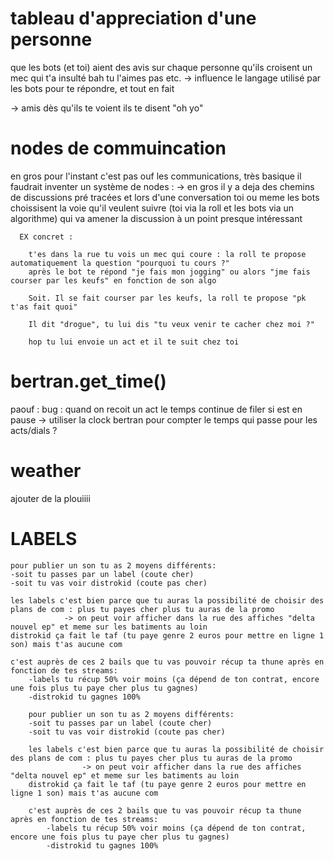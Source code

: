 
# tableau d'appreciation d'une personne
  que les bots (et toi) aient des avis sur chaque personne qu'ils croisent
  un mec qui t'a insulté bah tu l'aimes pas etc.
  -> influence le langage utilisé par les bots pour te répondre, et tout en fait

  -> amis dès qu'ils te voient ils te disent "oh yo"

# nodes de commuincation
  en gros pour l'instant c'est pas ouf les communications, très basique
  il faudrait inventer un système de nodes :
    -> en gros il y a deja des chemins de discussions pré tracées et lors d'une conversation
      toi ou meme les bots choissisent la voie qu'il veulent suivre
      (toi via la roll et les bots via un algorithme) qui va amener la discussion à un point presque intéressant

      EX concret :

        t'es dans la rue tu vois un mec qui coure : la roll te propose automatiquement la question "pourquoi tu cours ?"
        après le bot te répond "je fais mon jogging" ou alors "jme fais courser par les keufs" en fonction de son algo

        Soit. Il se fait courser par les keufs, la roll te propose "pk t'as fait quoi"

        Il dit "drogue", tu lui dis "tu veux venir te cacher chez moi ?"

        hop tu lui envoie un act et il te suit chez toi

# bertran.get_time()
  paouf : bug : quand on recoit un act le temps continue de filer si est en pause
  -> utiliser la clock bertran pour compter le temps qui passe pour les acts/dials ?

# weather
  ajouter de la plouiiii

# LABELS

	pour publier un son tu as 2 moyens différents:
	-soit tu passes par un label (coute cher)
	-soit tu vas voir distrokid (coute pas cher)

	les labels c'est bien parce que tu auras la possibilité de choisir des plans de com : plus tu payes cher plus tu auras de la promo
				-> on peut voir afficher dans la rue des affiches "delta nouvel ep" et meme sur les batiments au loin
	distrokid ça fait le taf (tu paye genre 2 euros pour mettre en ligne 1 son) mais t'as aucune com

	c'est auprès de ces 2 bails que tu vas pouvoir récup ta thune après en fonction de tes streams:
		-labels tu récup 50% voir moins (ça dépend de ton contrat, encore une fois plus tu paye cher plus tu gagnes)
		-distrokid tu gagnes 100%

    	pour publier un son tu as 2 moyens différents:
    	-soit tu passes par un label (coute cher)
    	-soit tu vas voir distrokid (coute pas cher)

    	les labels c'est bien parce que tu auras la possibilité de choisir des plans de com : plus tu payes cher plus tu auras de la promo
    				-> on peut voir afficher dans la rue des affiches "delta nouvel ep" et meme sur les batiments au loin
    	distrokid ça fait le taf (tu paye genre 2 euros pour mettre en ligne 1 son) mais t'as aucune com

    	c'est auprès de ces 2 bails que tu vas pouvoir récup ta thune après en fonction de tes streams:
    		-labels tu récup 50% voir moins (ça dépend de ton contrat, encore une fois plus tu paye cher plus tu gagnes)
    		-distrokid tu gagnes 100%
